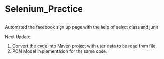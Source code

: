# Selenium_Practice

-------------------------

Automated the facebook sign up page with the help of select class and junit 

Next Update:
1. Convert the code into Maven project with user data to be read from file.
2. POM Model implementation for the same code.


